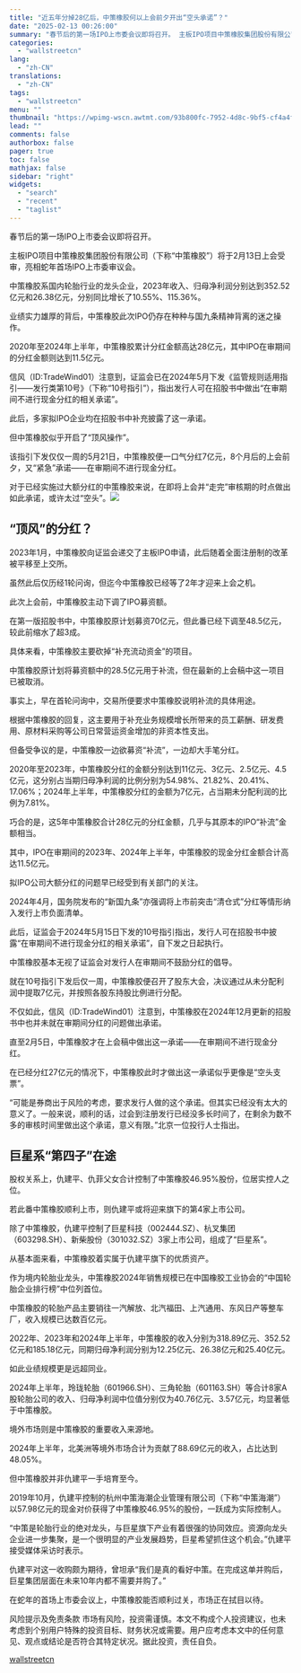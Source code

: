```yaml
---
title: "近五年分掉28亿后，中策橡胶何以上会前夕开出“空头承诺”？"
date: "2025-02-13 00:26:00"
summary: "春节后的第一场IPO上市委会议即将召开。 主板IPO项目中策橡胶集团股份有限公司（下称“中策橡胶”..."
categories:
  - "wallstreetcn"
lang:
  - "zh-CN"
translations:
  - "zh-CN"
tags:
  - "wallstreetcn"
menu: ""
thumbnail: "https://wpimg-wscn.awtmt.com/93b800fc-7952-4d8c-9bf5-cf4a4f94946a.png"
lead: ""
comments: false
authorbox: false
pager: true
toc: false
mathjax: false
sidebar: "right"
widgets:
  - "search"
  - "recent"
  - "taglist"
---
```


春节后的第一场IPO上市委会议即将召开。

主板IPO项目中策橡胶集团股份有限公司（下称“中策橡胶”）将于2月13日上会受审，亮相蛇年首场IPO上市委审议会。

中策橡胶系国内轮胎行业的龙头企业，2023年收入、归母净利润分别达到352.52亿元和26.38亿元，分别同比增长了10.55%、115.36%。

业绩实力雄厚的背后，中策橡胶此次IPO仍存在种种与国九条精神背离的迷之操作。

2020年至2024年上半年，中策橡胶累计分红金额高达28亿元，其中IPO在审期间的分红金额则达到11.5亿元。

信风（ID:TradeWind01）注意到，证监会已在2024年5月下发《监管规则适用指引——发行类第10号》（下称“10号指引”），指出发行人可在招股书中做出“在审期间不进行现金分红的相关承诺”。

此后，多家拟IPO企业均在招股书中补充披露了这一承诺。

但中策橡胶似乎开启了“顶风操作”。

该指引下发仅仅一周的5月21日，中策橡胶便一口气分红7亿元，8个月后的上会前夕，又“紧急”承诺——在审期间不进行现金分红。

对于已经实施过大额分红的中策橡胶来说，在即将上会并“走完”审核期的时点做出如此承诺，或许太过“空头”。![](https://wpimg-wscn.awtmt.com/83fee62a-9562-4a2e-9472-9aa23f119f8e.png)


“顶风”的分红？
--------






2023年1月，中策橡胶向证监会递交了主板IPO申请，此后随着全面注册制的改革被平移至上交所。

虽然此后仅历经1轮问询，但迄今中策橡胶已经等了2年才迎来上会之机。

此次上会前，中策橡胶主动下调了IPO募资额。

在第一版招股书中，中策橡胶原计划募资70亿元，但此番已经下调至48.5亿元，较此前缩水了超3成。

具体来看，中策橡胶主要砍掉“补充流动资金”的项目。

中策橡胶原计划将募资额中的28.5亿元用于补流，但在最新的上会稿中这一项目已被取消。

事实上，早在首轮问询中，交易所便要求中策橡胶说明补流的具体用途。

根据中策橡胶的回复，这主要用于补充业务规模增长所带来的员工薪酬、研发费用、原材料采购等公司日常营运资金增加的非资本性支出。

但备受争议的是，中策橡胶一边欲募资“补流”，一边却大手笔分红。

2020年至2023年，中策橡胶分红的金额分别达到11亿元、3亿元、2.5亿元、4.5亿元，这分别占当期归母净利润的比例分别为54.98%、21.82%、20.41%、17.06%；2024年上半年，中策橡胶分红的金额为7亿元，占当期未分配利润的比例为7.81%。

巧合的是，这5年中策橡胶合计28亿元的分红金额，几乎与其原本的IPO“补流”金额相当。

其中，IPO在审期间的2023年、2024年上半年，中策橡胶的现金分红金额合计高达11.5亿元。

拟IPO公司大额分红的问题早已经受到有关部门的关注。

2024年4月，国务院发布的“新国九条”亦强调将上市前突击“清仓式”分红等情形纳入发行上市负面清单。

此后，证监会于2024年5月15日下发的10号指引指出，发行人可在招股书中披露“在审期间不进行现金分红的相关承诺”，自下发之日起执行。

中策橡胶基本无视了证监会对发行人在审期间不鼓励分红的倡导。

就在10号指引下发后仅一周，中策橡胶便召开了股东大会，决议通过从未分配利润中提取7亿元，并按照各股东持股比例进行分配。

不仅如此，信风（ID:TradeWind01）注意到，中策橡胶在2024年12月更新的招股书中也并未就在审期间分红的问题做出承诺。

直至2月5日，中策橡胶才在上会稿中做出这一承诺——在审期间不进行现金分红。

在已经分红27亿元的情况下，中策橡胶此时才做出这一承诺似乎更像是“空头支票”。

“可能是券商出于风险的考虑，要求发行人做的这个承诺。但其实已经没有太大的意义了。一般来说，顺利的话，过会到注册发行已经没多长时间了，在剩余为数不多的审核时间里做出这个承诺，意义有限。”北京一位投行人士指出。


巨星系“第四子”在途
----------






股权关系上，仇建平、仇菲父女合计控制了中策橡胶46.95%股份，位居实控人之位。

若此番中策橡胶顺利上市，则仇建平或将迎来旗下的第4家上市公司。

除了中策橡胶，仇建平控制了巨星科技（002444.SZ）、杭叉集团（603298.SH）、新柴股份（301032.SZ）3家上市公司，组成了“巨星系”。

从基本面来看，中策橡胶着实属于仇建平旗下的优质资产。

作为境内轮胎业龙头，中策橡胶2024年销售规模已在中国橡胶工业协会的“中国轮胎企业排行榜”中位列首位。

中策橡胶的轮胎产品主要销往一汽解放、北汽福田、上汽通用、东风日产等整车厂，收入规模已达数百亿元。

2022年、2023年和2024年上半年，中策橡胶的收入分别为318.89亿元、352.52亿元和185.18亿元，同期归母净利润分别为12.25亿元、26.38亿元和25.40亿元。

如此业绩规模更是远超同业。

2024年上半年，玲珑轮胎（601966.SH）、三角轮胎（601163.SH）等合计8家A股轮胎公司的收入、归母净利润中位值分别仅为40.76亿元、3.57亿元，均显著低于中策橡胶。

境外市场则是中策橡胶的重要收入来源地。

2024年上半年，北美洲等境外市场合计为贡献了88.69亿元的收入，占比达到48.05%。

但中策橡胶并非仇建平一手培育至今。

2019年10月，仇建平控制的杭州中策海潮企业管理有限公司（下称“中策海潮”）以57.98亿元的现金对价获得了中策橡胶46.95%的股份，一跃成为实际控制人。

“中策是轮胎行业的绝对龙头，与巨星旗下产业有着很强的协同效应。资源向龙头企业进一步集聚，是一个很明显的产业发展趋势，巨星希望抓住这个机会。”仇建平接受媒体采访时表示。

仇建平对这一收购颇为期待，曾坦承“我们是真的看好中策。在完成这单并购后，巨星集团层面在未来10年内都不需要并购了。”

在蛇年的首场上市委会议上，中策橡胶能否顺利过关，市场正在拭目以待。

风险提示及免责条款
市场有风险，投资需谨慎。本文不构成个人投资建议，也未考虑到个别用户特殊的投资目标、财务状况或需要。用户应考虑本文中的任何意见、观点或结论是否符合其特定状况。据此投资，责任自负。

[wallstreetcn](https://wallstreetcn.com/articles/3740819)
